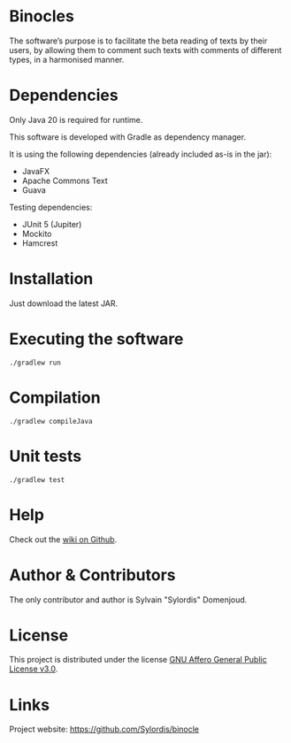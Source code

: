 # Binocles
The software’s purpose is to facilitate the beta reading of texts by their users, by allowing them to comment such texts with comments of different types, in a harmonised manner.

# Dependencies

Only Java 20 is required for runtime.

This software is developed with Gradle as dependency manager.

It is using the following dependencies (already included as-is in the jar):

- JavaFX
- Apache Commons Text
- Guava

Testing dependencies:

- JUnit 5 (Jupiter)
- Mockito
- Hamcrest

# Installation

Just download the latest JAR.

# Executing the software

`./gradlew run`

# Compilation

`./gradlew compileJava`

# Unit tests

`./gradlew test`

# Help
Check out the [wiki on Github](https://github.com/Sylordis/csv-reorganiser/wiki).

# Author & Contributors
The only contributor and author is Sylvain "Sylordis" Domenjoud.

# License
This project is distributed under the license [GNU Affero General Public License v3.0](https://www.gnu.org/licenses/agpl-3.0.en.html).

# Links
Project website: https://github.com/Sylordis/binocle
